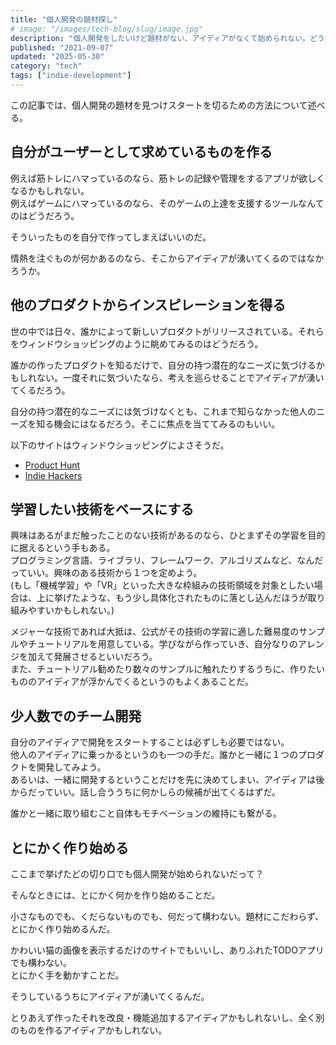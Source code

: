 ```yaml
---
title: "個人開発の題材探し"
# image: "/images/tech-blog/slug/image.jpg"
description: "個人開発をしたいけど題材がない、アイディアがなくて始められない。どうやって題材を見つけらればよいのか？"
published: "2021-09-07"
updated: "2025-05-30"
category: "tech"
tags: ["indie-development"]
---
```


この記事では、個人開発の題材を見つけスタートを切るための方法について述べる。

## 自分がユーザーとして求めているものを作る

例えば筋トレにハマっているのなら、筋トレの記録や管理をするアプリが欲しくなるかもしれない。  
例えばゲームにハマっているのなら、そのゲームの上達を支援するツールなんてのはどうだろう。

そういったものを自分で作ってしまえばいいのだ。

情熱を注ぐものが何かあるのなら、そこからアイディアが湧いてくるのではなかろうか。

## 他のプロダクトからインスピレーションを得る

世の中では日々、誰かによって新しいプロダクトがリリースされている。それらをウィンドウショッピングのように眺めてみるのはどうだろう。

誰かの作ったプロダクトを知るだけで、自分の持つ潜在的なニーズに気づけるかもしれない。一度それに気づいたなら、考えを巡らせることでアイディアが湧いてくるだろう。

自分の持つ潜在的なニーズには気づけなくとも、これまで知らなかった他人のニーズを知る機会にはなるだろう。そこに焦点を当ててみるのもいい。

以下のサイトはウィンドウショッピングによさそうだ。

- [Product Hunt](https://www.producthunt.com/)
- [Indie Hackers](https://www.indiehackers.com/)

## 学習したい技術をベースにする

興味はあるがまだ触ったことのない技術があるのなら、ひとまずその学習を目的に据えるという手もある。  
プログラミング言語、ライブラリ、フレームワーク、アルゴリズムなど、なんだっていい。興味のある技術から１つを定めよう。  
(もし「機械学習」や「VR」といった大きな枠組みの技術領域を対象としたい場合は、上に挙げたような、もう少し具体化されたものに落とし込んだほうが取り組みやすいかもしれない。)

メジャーな技術であれば大抵は、公式がその技術の学習に適した難易度のサンプルやチュートリアルを用意している。学びながら作っていき、自分なりのアレンジを加えて発展させるといいだろう。  
また、チュートリアル勧めたり数々のサンプルに触れたりするうちに、作りたいもののアイディアが浮かんでくるというのもよくあることだ。

## 少人数でのチーム開発

自分のアイディアで開発をスタートすることは必ずしも必要ではない。  
他人のアイディアに乗っかるというのも一つの手だ。誰かと一緒に１つのプロダクトを開発してみよう。  
あるいは、一緒に開発するということだけを先に決めてしまい、アイディアは後からだっていい。話し合ううちに何かしらの候補が出てくるはずだ。

誰かと一緒に取り組むこと自体もモチベーションの維持にも繋がる。

## とにかく作り始める

ここまで挙げたどの切り口でも個人開発が始められないだって？

そんなときには、とにかく何かを作り始めることだ。

小さなものでも、くだらないものでも、何だって構わない。題材にこだわらず、とにかく作り始めるんだ。

かわいい猫の画像を表示するだけのサイトでもいいし、ありふれたTODOアプリでも構わない。  
とにかく手を動かすことだ。

そうしているうちにアイディアが湧いてくるんだ。

とりあえず作ったそれを改良・機能追加するアイディアかもしれないし、全く別のものを作るアイディアかもしれない。
